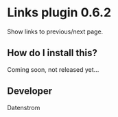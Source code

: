 Links plugin 0.6.2
==================
Show links to previous/next page.

## How do I install this?

Coming soon, not released yet...

## Developer

Datenstrom
